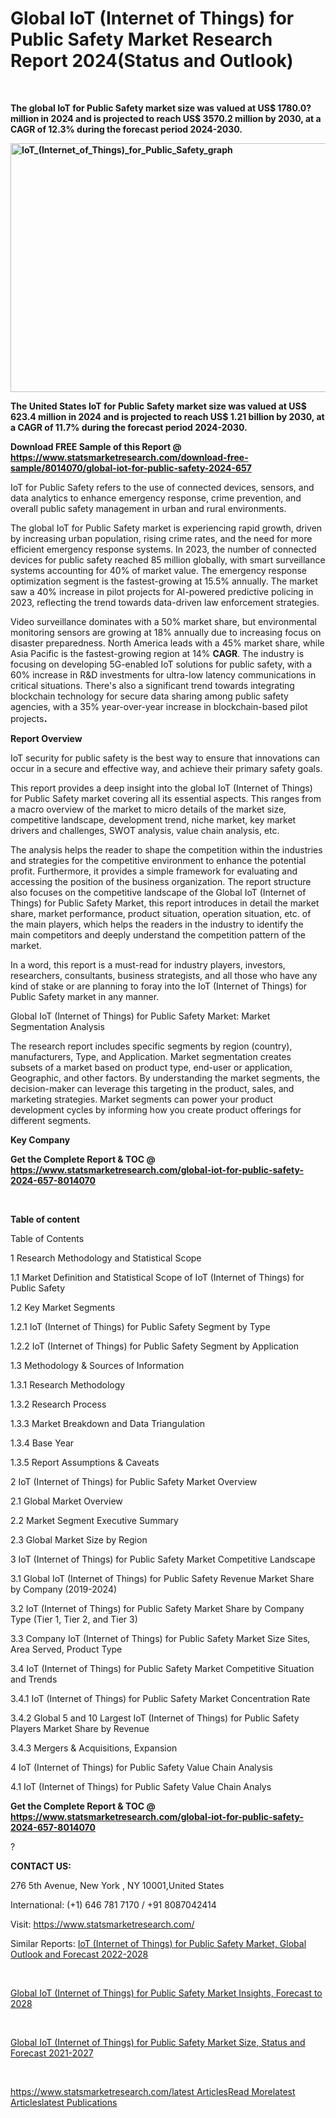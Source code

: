 <h1>Global IoT (Internet of Things) for Public Safety Market Research Report 2024(Status and Outlook)</h1><br/><p><strong>The global IoT for Public Safety market size was valued at US$ 1780.0? million in 2024 and is projected to reach US$ 3570.2 million by 2030, at a <strong>CAGR</strong> of 12.3% during the forecast period 2024-2030.</strong></p>
 
 
 
 <p><strong><img alt="IoT_(Internet_of_Things)_for_Public_Safety_graph" src="https://www.24marketreports.com/assets/report-images/IoT_(Internet_of_Things)_for_Public_Safety_graph.png" style="height:398px; width:730px" /></strong></p>
 
 
 
 <p><strong>The United States IoT for Public Safety market size was valued at US$ 623.4 million in 2024 and is projected to reach US$ 1.21 billion by 2030, at a <strong>CAGR</strong> of 11.7% during the forecast period 2024-2030.</strong></p>
 
 
 
 <p><strong>Download FREE Sample of this Report @ <a href="https://www.statsmarketresearch.com/download-free-sample/8014070/global-iot-for-public-safety-2024-657">https://www.statsmarketresearch.com/download-free-sample/8014070/global-iot-for-public-safety-2024-657</a></strong></p>
 
 
 
 <p>IoT for Public Safety refers to the use of connected devices, sensors, and data analytics to enhance emergency response, crime prevention, and overall public safety management in urban and rural environments.</p>
 
 
 
 <p>The global IoT for Public Safety market is experiencing rapid growth, driven by increasing urban population, rising crime rates, and the need for more efficient emergency response systems. In 2023, the number of connected devices for public safety reached 85 million globally, with smart surveillance systems accounting for 40% of market value. The emergency response optimization segment is the fastest-growing at 15.5% annually. The market saw a 40% increase in pilot projects for AI-powered predictive policing in 2023, reflecting the trend towards data-driven law enforcement strategies.</p>
 
 
 
 <p>Video surveillance dominates with a 50% market share, but environmental monitoring sensors are growing at 18% annually due to increasing focus on disaster preparedness. North America leads with a 45% market share, while Asia Pacific is the fastest-growing region at 14% <strong>CAGR</strong>. The industry is focusing on developing 5G-enabled IoT solutions for public safety, with a 60% increase in R&D investments for ultra-low latency communications in critical situations. There&#39;s also a significant trend towards integrating blockchain technology for secure data sharing among public safety agencies, with a 35% year-over-year increase in blockchain-based pilot projects<span style="font-size:16px"><strong>.</strong></span></p>
 
 
 
 <p><strong>Report Overview</strong></p>
 
 
 
 <p>IoT security for public safety is the best way to ensure that innovations can occur in a secure and effective way, and achieve their primary safety goals.</p>
 
 
 
 <p>This report provides a deep insight into the global IoT (Internet of Things) for Public Safety market covering all its essential aspects. This ranges from a macro overview of the market to micro details of the market size, competitive landscape, development trend, niche market, key market drivers and challenges, SWOT analysis, value chain analysis, etc.</p>
 
 
 
 <p>The analysis helps the reader to shape the competition within the industries and strategies for the competitive environment to enhance the potential profit. Furthermore, it provides a simple framework for evaluating and accessing the position of the business organization. The report structure also focuses on the competitive landscape of the Global IoT (Internet of Things) for Public Safety Market, this report introduces in detail the market share, market performance, product situation, operation situation, etc. of the main players, which helps the readers in the industry to identify the main competitors and deeply understand the competition pattern of the market.</p>
 
 
 
 <p>In a word, this report is a must-read for industry players, investors, researchers, consultants, business strategists, and all those who have any kind of stake or are planning to foray into the IoT (Internet of Things) for Public Safety market in any manner.</p>
 
 
 
 <p>Global IoT (Internet of Things) for Public Safety Market: Market Segmentation Analysis</p>
 
 
 
 <p>The research report includes specific segments by region (country), manufacturers, Type, and Application. Market segmentation creates subsets of a market based on product type, end-user or application, Geographic, and other factors. By understanding the market segments, the decision-maker can leverage this targeting in the product, sales, and marketing strategies. Market segments can power your product development cycles by informing how you create product offerings for different segments.</p>
 
 
 
 <p><strong>Key Company</strong></p>
 
 
 
 <div><b>Get the Complete Report & TOC @ <a href="https://www.statsmarketresearch.com/global-iot-for-public-safety-2024-657-8014070">https://www.statsmarketresearch.com/global-iot-for-public-safety-2024-657-8014070</a></b></div>
 
 
 
 <p><br />
 
 <b>Table of content</b></p>
 
 
 
 <p>Table of Contents<br />
 
 1 Research Methodology and Statistical Scope<br />
 
 1.1 Market Definition and Statistical Scope of IoT (Internet of Things) for Public Safety<br />
 
 1.2 Key Market Segments<br />
 
 1.2.1 IoT (Internet of Things) for Public Safety Segment by Type<br />
 
 1.2.2 IoT (Internet of Things) for Public Safety Segment by Application<br />
 
 1.3 Methodology & Sources of Information<br />
 
 1.3.1 Research Methodology<br />
 
 1.3.2 Research Process<br />
 
 1.3.3 Market Breakdown and Data Triangulation<br />
 
 1.3.4 Base Year<br />
 
 1.3.5 Report Assumptions & Caveats<br />
 
 2 IoT (Internet of Things) for Public Safety Market Overview<br />
 
 2.1 Global Market Overview<br />
 
 2.2 Market Segment Executive Summary<br />
 
 2.3 Global Market Size by Region<br />
 
 3 IoT (Internet of Things) for Public Safety Market Competitive Landscape<br />
 
 3.1 Global IoT (Internet of Things) for Public Safety Revenue Market Share by Company (2019-2024)<br />
 
 3.2 IoT (Internet of Things) for Public Safety Market Share by Company Type (Tier 1, Tier 2, and Tier 3)<br />
 
 3.3 Company IoT (Internet of Things) for Public Safety Market Size Sites, Area Served, Product Type<br />
 
 3.4 IoT (Internet of Things) for Public Safety Market Competitive Situation and Trends<br />
 
 3.4.1 IoT (Internet of Things) for Public Safety Market Concentration Rate<br />
 
 3.4.2 Global 5 and 10 Largest IoT (Internet of Things) for Public Safety Players Market Share by Revenue<br />
 
 3.4.3 Mergers & Acquisitions, Expansion<br />
 
 4 IoT (Internet of Things) for Public Safety Value Chain Analysis<br />
 
 4.1 IoT (Internet of Things) for Public Safety Value Chain Analys</p>
 
 
 
 <div><b>Get the Complete Report & TOC @ <a href="https://www.statsmarketresearch.com/global-iot-for-public-safety-2024-657-8014070">https://www.statsmarketresearch.com/global-iot-for-public-safety-2024-657-8014070</a></b></div>
 
 
 
 <p>? </p>
 
 
 
 <p><b>CONTACT US:</b><br />
 
 276 5th Avenue, New York , NY 10001,United States<br />
 
 International: (+1) 646 781 7170 / +91 8087042414<br />
 
 Visit: <a href="https://www.statsmarketresearch.com/">https://www.statsmarketresearch.com/</a><br />
 
 Similar Reports: <a href="https://www.statsmarketresearch.com/global-iot-for-public-safety-2024-657-8014070">IoT (Internet of Things) for Public Safety Market, Global Outlook and Forecast 2022-2028</a><br />
 
 <br />
 
 <a href="https://www.statsmarketresearch.com/global-iot-for-public-safety-2024-657-8014070">Global IoT (Internet of Things) for Public Safety Market Insights, Forecast to 2028</a><br />
 
 <br />
 
 <a href="https://www.statsmarketresearch.com/global-iot-for-public-safety-2024-657-8014070">Global IoT (Internet of Things) for Public Safety Market Size, Status and Forecast 2021-2027</a><br />
 
 <br />
 
 <a href="https://gyeongbokgung.com">https://www.statsmarketresearch.com/</a><a href="https://hallyeomaritime.com">latest Articles</a><a href="https://jingwansa.com">Read More</a><a href="https://nguoiviet.jp/">latest Articles</a><a href="https://www.intelmarketresearch.com/">latest Publications</a></p>